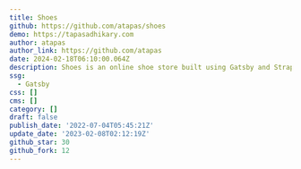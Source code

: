 ```yaml
---
title: Shoes
github: https://github.com/atapas/shoes
demo: https://tapasadhikary.com
author: atapas
author_link: https://github.com/atapas
date: 2024-02-18T06:10:00.064Z
description: Shoes is an online shoe store built using Gatsby and Strapi
ssg:
  - Gatsby
css: []
cms: []
category: []
draft: false
publish_date: '2022-07-04T05:45:21Z'
update_date: '2023-02-08T02:12:19Z'
github_star: 30
github_fork: 12
---
```

